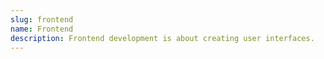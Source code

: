 ```yaml
---
slug: frontend
name: Frontend
description: Frontend development is about creating user interfaces.
---
```

